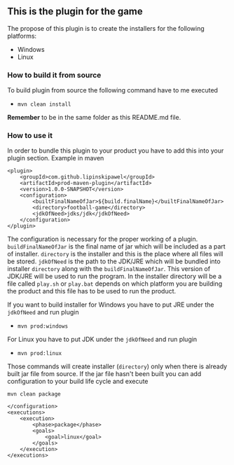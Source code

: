 ## This is the plugin for the game

The propose of this plugin is to create the installers for the following platforms:
 - Windows
 - Linux

### How to build it from source
To build plugin from source the following command have to me executed
 - `mvn clean install`

<strong>Remember</strong> to be in the same folder as this README.md file.

### How to use it 
In order to bundle this plugin to your product you have to add this into your plugin section. Example in maven
```
<plugin>
    <groupId>com.github.lipinskipawel</groupId>
    <artifactId>prod-maven-plugin</artifactId>
    <version>1.0.0-SNAPSHOT</version>
    <configuration>
        <builtFinalNameOfJar>${build.finalName}</builtFinalNameOfJar>
        <directory>football-game</directory>
        <jdkOfNeed>jdks/jdk</jdkOfNeed>
    </configuration>
</plugin>
```
The configuration is necessary for the proper working of a plugin. `buildFinalNameOfJar` is the final name of jar which
will be included as a part of installer. `directory` is the installer and this is the place where all files will be 
stored. `jdkOfNeed` is the path to the JDK/JRE which will be bundled into installer `directory` along with the 
`buildFinalNameOfJar`. This version of JDK/JRE will be used to run the program. In the installer directory will be a 
file called `play.sh` or `play.bat` depends on which platform you are building the product and this file has to be used to
run the product.

If you want to build installer for Windows you have to put JRE under the `jdkOfNeed` and run plugin
 - `mvn prod:windows`

For Linux you have to put JDK under the `jdkOfNeed` and run plugin
 - `mvn prod:linux`

Those commands will create installer (`directory`) only when there is already built jar file from source. If the jar
file hasn't been built you can add configuration to your build life cycle and execute 

`mvn clean package`
```
</configuration>
<executions>
    <execution>
        <phase>package</phase>
        <goals>
            <goal>linux</goal>
        </goals>
    </execution>
</executions>
```
